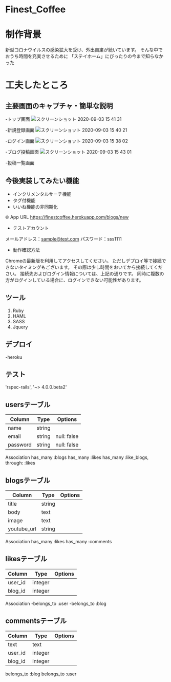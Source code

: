 # Finest_Coffee


# 制作背景
新型コロナウイルスの感染拡大を受け、外出自粛が続いています。
そんな中でおうち時間を充実させるために
「ステイホーム」にぴったりの今まで知らなかった

# 工夫したところ


 
## 主要画面のキャプチャ・簡単な説明
 
-トップ画面
![スクリーンショット 2020-09-03 15 41 31](https://user-images.githubusercontent.com/67785220/92080112-f4ed7b80-edfb-11ea-9d52-99c660f2e94f.png)

-新規登録画面
![スクリーンショット 2020-09-03 15 40 21](https://user-images.githubusercontent.com/67785220/92080057-dc7d6100-edfb-11ea-97a9-a4427caec2b2.png)

-ログイン画面
![スクリーンショット 2020-09-03 15 38 02](https://user-images.githubusercontent.com/67785220/92079871-9922f280-edfb-11ea-9bc8-b3dc78237795.png)

-ブログ投稿画面
![スクリーンショット 2020-09-03 15 43 01](https://user-images.githubusercontent.com/67785220/92080267-367e2680-edfc-11ea-905c-ab52c6397515.png)


-投稿一覧画面


 
## 今後実装してみたい機能
 
- インクリメンタルサーチ機能
- タグ付機能
- いいね機能の非同期化
 
🌐 App URL
https://finestcoffee.herokuapp.com/blogs/new

- テストアカウント

メールアドレス：sample@test.com
パスワード：sss1111

- 動作確認方法

Chromeの最新版を利用してアクセスしてください。
ただしデプロイ等で接続できないタイミングもございます。
その際は少し時間をおいてから接続してください。
接続先およびログイン情報については、上記の通りです。
同時に複数の方がログインしている場合に、ログインできない可能性があります。


## ツール
 
1. Ruby
2. HAML
3. SASS
4. Jquery

 
## デプロイ
 
-heroku

## テスト

'rspec-rails', '~> 4.0.0.beta2'

## usersテーブル

|Column|Type|Options|
|------|----|-------|
|name|string|
|email|string|null: false|
|password|string|null: false|

Association
has_many :blogs
has_many :likes
has_many :like_blogs, through: :likes

## blogsテーブル

|Column|Type|Options|
|------|----|-------|
|title|string|
|body|text|
|image|text|
|youtube_url|string|


Association
has_many :likes
has_many :comments

## likesテーブル

|Column|Type|Options|
|------|----|-------|
|user_id|integer|
|blog_id|integer|

Association
-belongs_to :user
-belongs_to :blog

## commentsテーブル

|Column|Type|Options|
|------|----|-------|
|text|text|
|user_id|integer|
|blog_id|integer|

belongs_to :blog
belongs_to :user
